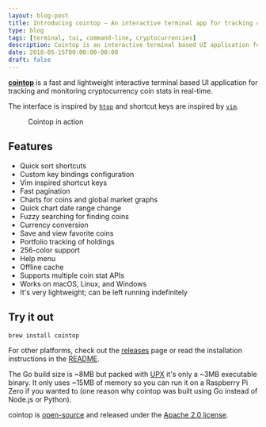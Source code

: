 ```yaml
---
layout: blog-post
title: Introducing cointop – An interactive terminal app for tracking cryptocurrencies
type: blog
tags: [terminal, tui, command-line, cryptocurrencies]
description: Cointop is an interactive terminal based UI application for tracking cryptocurrencies in real-time.
date: 2018-05-15T00:00:00-00:00
draft: false
---
```

**[cointop](https://github.com/miguelmota/cointop)** is a fast and lightweight interactive terminal based UI application for tracking and monitoring cryptocurrency coin stats in real-time.

The interface is inspired by [`htop`](https://en.wikipedia.org/wiki/Htop) and shortcut keys are inspired by [`vim`](https://en.wikipedia.org/wiki/Vim_(text_editor)).

<figure>
  <a href="cointop-in-action.gif" target="_blank"><img src="cointop-in-action.gif" alt=""></a>
	<figcaption>
  Cointop in action
	</figcaption>
</figure>

## Features

- Quick sort shortcuts
- Custom key bindings configuration
- Vim inspired shortcut keys
- Fast pagination
- Charts for coins and global market graphs
- Quick chart date range change
- Fuzzy searching for finding coins
- Currency conversion
- Save and view favorite coins
- Portfolio tracking of holdings
- 256-color support
- Help menu
- Offline cache
- Supports multiple coin stat APIs
- Works on macOS, Linux, and Windows
- It's very lightweight; can be left running indefinitely

## Try it out

```bash
brew install cointop
```

For other platforms, check out the [releases](https://github.com/miguelmota/cointop/releases) page or read the installation instructions in the [README](https://github.com/miguelmota/cointop).

The Go build size is ~8MB but packed with [UPX](https://upx.github.io/) it's only a ~3MB executable binary. It only uses ~15MB of memory so you can run it on a Raspberry Pi Zero if you wanted to (one reason why cointop was built using Go instead of Node.js or Python).

cointop is [open-source](https://github.com/miguelmota/cointop) and released under the [Apache 2.0 license](https://github.com/miguelmota/cointop/#license).
